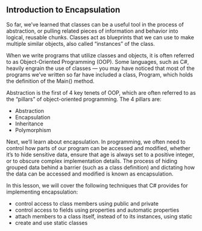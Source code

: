## Introduction to Encapsulation

So far, we’ve learned that classes can be a useful tool in the process of abstraction, or pulling related pieces of information and behavior into logical, reusable chunks. Classes act as blueprints that we can use to make multiple similar objects, also called “instances” of the class.

When we write programs that utilize classes and objects, it is often referred to as Object-Oriented Programming (OOP). Some languages, such as C#, heavily engrain the use of classes — you may have noticed that most of the programs we’ve written so far have included a class, Program, which holds the definition of the Main() method.

Abstraction is the first of 4 key tenets of OOP, which are often referred to as the “pillars” of object-oriented programming. The 4 pillars are:

- Abstraction
- Encapsulation
- Inheritance
- Polymorphism

Next, we’ll learn about encapsulation. In programming, we often need to control how parts of our program can be accessed and modified, whether it’s to hide sensitive data, ensure that age is always set to a positive integer, or to obscure complex implementation details. The process of hiding grouped data behind a barrier (such as a class definition) and dictating how the data can be accessed and modified is known as encapsulation.

In this lesson, we will cover the following techniques that C# provides for implementing encapsulation:

- control access to class members using public and private
- control access to fields using properties and automatic properties
- attach members to a class itself, instead of to its instances, using static
- create and use static classes
